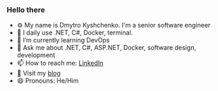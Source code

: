 ### Hello there

- ⚙️ My name is Dmytro Kyshchenko. I'm a senior software engineer
- 🤟 I daily use .NET, C#, Docker, terminal.
- 🌱 I’m currently learning DevOps
- 💬 Ask me about .NET, C#, ASP.NET, Docker, software design, development
- 📫 How to reach me: [LinkedIn](https://www.linkedin.com/in/dmytrokyshchenko/)
- 📜 Visit my [blog](https://exploding-kitten.com/)
- 😄 Pronouns: He/Him